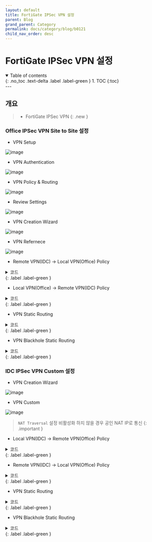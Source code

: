 ```yaml
---
layout: default
title: FortiGate IPSec VPN 설정
parent: Blog
grand_parent: Category
permalink: docs/category/blog/b0121
child_nav_order: desc
---
```

# FortiGate IPSec VPN 설정
<details open markdown="block">
  <summary>
    Table of contents
  </summary>
  {: .no_toc .text-delta .label .label-green }
1. TOC
{:toc}
</details>
---

## 개요

> - FortiGate IPSec VPN
{: .new }

### Office IPSec VPN Site to Site 설정

- VPN Setup 

![image](https://github.com/heaths2/heaths2.github.io/assets/36792594/37dbe149-1d23-488d-845b-0169631b9e36)

- VPN Authentication

![image](https://github.com/heaths2/heaths2.github.io/assets/36792594/7bdd4f58-9a69-414d-b454-859a299b1c53)

- VPN Policy & Routing

![image](https://github.com/heaths2/heaths2.github.io/assets/36792594/169babe1-c86e-4e97-a386-1bcb6f4067ff)

- Review Settings

![image](https://github.com/heaths2/heaths2.github.io/assets/36792594/d43f1e23-c311-456c-b865-fb7f15e38bf9)

- VPN Creation Wizard

![image](https://github.com/heaths2/heaths2.github.io/assets/36792594/ad5197c7-689a-4d03-9c38-342f7d7b7afe)

- VPN Refernece

![image](https://github.com/heaths2/heaths2.github.io/assets/36792594/5e18e2ba-ccd5-49d4-8650-c0c8b936a999)

- Remote VPN(IDC) → Local VPN(Office) Policy

<details markdown="block">
  <summary>
    코드
  </summary>
  {: .text-delta }
  
```bash
FortiGate # config firewall policy

FortiGate (policy) # edit 14

FortiGate (14) # show
config firewall policy
    edit 14
        set status disable
        set name "vpn_IDC VPN_remote_0"
        set uuid c63b7298-7dfd-51ee-fc08-3eaec003bbba
        set srcintf "IDC VPN"
        set dstintf "internal"
        set action accept
        set srcaddr "IDC VPN_remote"
        set dstaddr "IDC VPN_local"
        set schedule "always"
        set service "ALL"
        set comments "VPN: IDC VPN (Created by VPN wizard)"
    next
end

FortiGate (14) # 
```

</details>
{: .label .label-green }

- Local VPN(Office) → Remote VPN(IDC) Policy

<details markdown="block">
  <summary>
    코드
  </summary>
  {: .text-delta }
  
```bash
FortiGate # config firewall policy

FortiGate (policy) # edit 13

FortiGate (13) # show
config firewall policy
    edit 13
        set status disable
        set name "vpn_IDC VPN_local_0"
        set uuid c6176d80-7dfd-51ee-95ee-0eff193e3d6e
        set srcintf "internal"
        set dstintf "IDC VPN"
        set action accept
        set srcaddr "IDC VPN_local"
        set dstaddr "IDC VPN_remote"
        set schedule "always"
        set service "ALL"
        set comments "VPN: IDC VPN (Created by VPN wizard)"
    next
end

FortiGate (13) # 
```

</details>
{: .label .label-green }

- VPN Static Routing

<details markdown="block">
  <summary>
    코드
  </summary>
  {: .text-delta }
  
```bash
FortiGate # config router static

FortiGate (static) # edit 12

FortiGate (12) # show
config router static
    edit 12
        set device "Office-IDC"
        set comment "VPN: Office-IDC (Created by VPN wizard)"
        set dstaddr "Office-IDC_remote"
    next
end

FortiGate (12) # 
```

</details>
{: .label .label-green }

- VPN Blackhole Static Routing

<details markdown="block">
  <summary>
    코드
  </summary>
  {: .text-delta }
  
```bash
FortiGate # config router static

FortiGate (static) # edit 13

FortiGate (13) # show
config router static
    edit 13
        set distance 254
        set comment "VPN: Office-IDC (Created by VPN wizard)"
        set blackhole enable
        set dstaddr "Office-IDC_remote"
    next
end

FortiGate (13) # 
```

</details>
{: .label .label-green }

### IDC IPSec VPN Custom 설정

- VPN Creation Wizard

![image](https://github.com/heaths2/heaths2.github.io/assets/36792594/4587b8f7-53e9-4888-a317-e367c54a14b0)

- VPN Custom

![image](https://github.com/heaths2/heaths2.github.io/assets/36792594/cc6f2f7b-e003-4456-ac89-a69b4b25b32f)

> `NAT Traversal` 설정 비활성화 하지 않을 경우 공인 NAT IP로 통신
{: .important }

- Local VPN(IDC) → Remote VPN(Office) Policy

<details markdown="block">
  <summary>
    코드
  </summary>
  {: .text-delta }
  
```bash
FortiGate # config firewall policy

FortiGate (policy) # edit "161"

FortiGate (161) # show
config firewall policy
    edit 161
        set uuid bf378f0e-7e02-51ee-07db-32e491b15e04
        set srcintf "Interanl"
        set dstintf "IDC-8F"
        set action accept
        set srcaddr "IDC-8F_local"
        set dstaddr "IDC-8F_remote"
        set schedule "always"
        set service "ALL"
        set logtraffic all
    next
end

FortiGate (161) # 
```

</details>
{: .label .label-green }

- Remote VPN(IDC) → Local VPN(Office) Policy

<details markdown="block">
  <summary>
    코드
  </summary>
  {: .text-delta }
  
```bash
FortiGate # config firewall policy

FortiGate (policy) # edit "157"

FortiGate (157) # show
config firewall policy
    edit 157
        set uuid 6eff46cc-7e01-51ee-ae1d-7826b8896fc7
        set srcintf "IDC-8F"
        set dstintf "Interanl"
        set action accept
        set srcaddr "IDC-8F_remote"
        set dstaddr "IDC-8F_local"
        set schedule "always"
        set service "ALL"
        set logtraffic all
        set comments "VPN: IDC-8F (Created by VPN wizard)"
    next
end

FortiGate (157) # 
```

</details>
{: .label .label-green }

- VPN Static Routing

<details markdown="block">
  <summary>
    코드
  </summary>
  {: .text-delta }
  
```bash
FortiGate # config router static

FortiGate (static) # edit 2

FortiGate (2) # show
config router static
    edit 2
        set device "IDC-8F"
        set comment "VPN: IDC-8F (Created by VPN wizard)"
        set dstaddr "IDC-8F_remote"
    next
end

FortiGate (2) # 
```

</details>
{: .label .label-green }

- VPN Blackhole Static Routing

<details markdown="block">
  <summary>
    코드
  </summary>
  {: .text-delta }
  
```bash
FortiGate # config router static

FortiGate (static) # edit 3

FortiGate (3) # show
config router static
    edit 3
        set comment "VPN: IDC-8F (Created by VPN wizard)"
        set blackhole enable
        set dstaddr "IDC-8F_remote"
        set vrf 0
    next
end

FortiGate (3) # 
```

</details>
{: .label .label-green }
